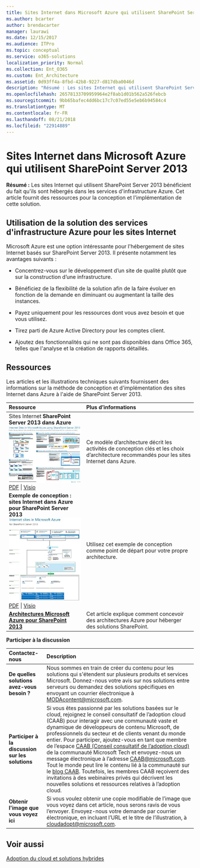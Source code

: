 ```yaml
---
title: Sites Internet dans Microsoft Azure qui utilisent SharePoint Server 2013
ms.author: bcarter
author: brendacarter
manager: laurawi
ms.date: 12/15/2017
ms.audience: ITPro
ms.topic: conceptual
ms.service: o365-solutions
localization_priority: Normal
ms.collection: Ent_O365
ms.custom: Ent_Architecture
ms.assetid: 0d93ff4a-8fbd-42b8-9227-d817dba0046d
description: "Résumé : Les sites Internet qui utilisent SharePoint Server 2013 bénéficient du fait qu'ils sont hébergés dans services d'infrastructure Azure. Cet article fournit des ressources pour la conception et l'implémentation de cette solution."
ms.openlocfilehash: 26578133709959964e2f8ab1d01b562a526febcb
ms.sourcegitcommit: 9bb65bafec4dd6bc17c7c07ed55e5eb6b94584c4
ms.translationtype: MT
ms.contentlocale: fr-FR
ms.lasthandoff: 08/21/2018
ms.locfileid: "22914889"
---
```

# <a name="internet-sites-in-microsoft-azure-using-sharepoint-server-2013"></a>Sites Internet dans Microsoft Azure qui utilisent SharePoint Server 2013

 **Résumé :** Les sites Internet qui utilisent SharePoint Server 2013 bénéficient du fait qu'ils sont hébergés dans les services d'infrastructure Azure. Cet article fournit des ressources pour la conception et l'implémentation de cette solution.
  
## <a name="using-azure-infrastructure-services-for-internet-sites"></a>Utilisation de la solution des services d'infrastructure Azure pour les sites Internet

Microsoft Azure est une option intéressante pour l'hébergement de sites Internet basés sur SharePoint Server 2013. Il présente notamment les avantages suivants :
  
- Concentrez-vous sur le développement d’un site de qualité plutôt que sur la construction d’une infrastructure.
    
- Bénéficiez de la flexibilité de la solution afin de la faire évoluer en fonction de la demande en diminuant ou augmentant la taille des instances.
    
- Payez uniquement pour les ressources dont vous avez besoin et que vous utilisez.
    
- Tirez parti de Azure Active Directory pour les comptes client.
    
- Ajoutez des fonctionnalités qui ne sont pas disponibles dans Office 365, telles que l'analyse et la création de rapports détaillés.
    
## <a name="resources"></a>Ressources

Les articles et les illustrations techniques suivants fournissent des informations sur la méthode de conception et d'implémentation des sites Internet dans Azure à l'aide de SharePoint Server 2013.
  
|**Ressource**|**Plus d’informations**|
|:-----|:-----|
|Sites Internet **SharePoint Server 2013 dans Azure** <br/> [![Image de sites Internet dans Azure utilisant SharePoint](media/MS-AZ-SPInternetSites.jpg)          ](https://go.microsoft.com/fwlink/p/?LinkId=392552) <br/> [PDF](https://go.microsoft.com/fwlink/p/?LinkId=392552) \| [           ](https://go.microsoft.com/fwlink/p/?LinkId=392551) [Visio](https://go.microsoft.com/fwlink/p/?LinkId=392551)   <br/> |Ce modèle d’architecture décrit les activités de conception clés et les choix d’architecture recommandés pour les sites Internet dans Azure.  <br/> |
|**Exemple de conception : sites Internet dans Azure pour SharePoint Server 2013** <br/> [![Image de l’exemple de conception : sites Internet dans Microsoft Azure pour SharePoint 2013](media/MS-AZ-InternetSitesDesignSample.jpg)          ](https://go.microsoft.com/fwlink/p/?LinkId=392549) <br/> [PDF](https://go.microsoft.com/fwlink/p/?LinkId=392549)  \| [Visio](https://go.microsoft.com/fwlink/p/?LinkId=392548) <br/> |Utilisez cet exemple de conception comme point de départ pour votre propre architecture.  <br/> |
|**[Architectures Microsoft Azure pour SharePoint 2013](microsoft-azure-architectures-for-sharepoint-2013.md)** <br/> |Cet article explique comment concevoir des architectures Azure pour héberger des solutions SharePoint.  <br/> |

   
**Participer à la discussion**

|**Contactez-nous**|**Description**|
|:-----|:-----|
|**De quelles solutions avez-vous besoin ?** <br/> |Nous sommes en train de créer du contenu pour les solutions qui s'étendent sur plusieurs produits et services Microsoft. Donnez-nous votre avis sur nos solutions entre serveurs ou demandez des solutions spécifiques en envoyant un courrier électronique à [MODAcontent@microsoft.com](mailto:cloudadopt@microsoft.com?Subject=[Cloud%20Adoption%20Content%20Feedback]:%20).<br/> |
|**Participer à la discussion sur les solutions** <br/> |Si vous êtes passionné par les solutions basées sur le cloud, rejoignez le conseil consultatif de l’adoption cloud (CAAB) pour interagir avec une communauté vaste et dynamique de développeurs de contenu Microsoft, de professionnels du secteur et de clients venant du monde entier. Pour participer, ajoutez-vous en tant que membre de l’espace [CAAB (Conseil consultatif de l’adoption cloud)](https://aka.ms/caab) de la communauté Microsoft Tech et envoyez-nous un message électronique à l’adresse [CAAB@microsoft.com](mailto:caab@microsoft.com?Subject=I%20just%20joined%20the%20Cloud%20Adoption%20Advisory%20Board!). Tout le monde peut lire le contenu lié à la communauté sur le [blog CAAB](https://blogs.technet.com/b/solutions_advisory_board/). Toutefois, les membres CAAB reçoivent des invitations à des webinaires privés qui décrivent les nouvelles solutions et ressources relatives à l’adoption cloud.<br/> |
|**Obtenir l'image que vous voyez ici** <br/> |Si vous voulez obtenir une copie modifiable de l’image que vous voyez dans cet article, nous serons ravis de vous l’envoyer. Envoyez-nous votre demande par courrier électronique, en incluant l’URL et le titre de l’illustration, à [cloudadopt@microsoft.com](mailto:cloudadopt@microsoft.com?subject=[Art%20Request]:%20).<br/> |
   
## <a name="see-also"></a>Voir aussi

[Adoption du cloud et solutions hybrides](cloud-adoption-and-hybrid-solutions.md)



